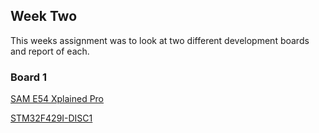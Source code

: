 ## Week Two 

This weeks assignment was to look at two different development boards and report of each.

### Board 1 
[SAM E54 Xplained Pro](/Sam-E54-Xplained-Pro.md) 

[STM32F429I-DISC1](/STM32F2291-DISCO.md) 